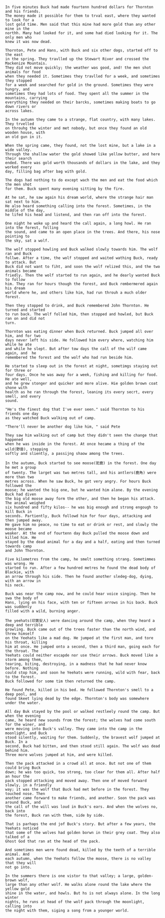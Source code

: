     In five minutes Buck had made fourtenn hundred dollars for Thornton and his friends.
    The money made it possible for them to trval east, where they wanted to look for a 
    lost gold time. Men said that this mine had more gold than any other mine in the 
    northh. Many had looked for it, and some had died looking for it. The only men who 
    knew it was now dead.

    Thornton, Pete and Hans, with Buck and six other dogs, started off to the east 
    in the spring. They travlled up the Stewart River and crossed the Mackenize Mountais.
    They did not move quickly; the weather was good, and! the men shot animals for food 
    when they needed it. Sometimes they travlled for a week, and sometimes they stopped 
    for a week and searched for gold in the ground. Sometimes they were hungry, and 
    sometimes they had lots of food. They spent all the summer in the mountains, carrying 
    everything they needed on their barcks, sometimes making boats to go down rivers or 
    across lakes.

    In the autumn they came to a strange, flat country, with many lakes. They trvelled 
    on throuhg the winter and met nobody, but once they found an old wooden house, with 
    an old gun in it.

    When the spring came, they found, not the lost mine, but a lake in a wide valley. 
    Through the shallow water the gold showed like yellow butter, and here their search 
    ended. There was gold worth thousands of dollars in the lake, and they worked every
    day, filling bag after bag with gold.

    The dogs had nothing to do except wach the men and eat the food which the men shot 
    for them. Buck spent many evening sitting by the fire.

    At he sat, he saw again his dream world, where the strange hair man sat next to him. 
    He also heard something calling into the forest. Sometimes, in the middle of the day,
    he lifed his head and listend, and then ran off into the forest.

    One night he woke up and heard the call again, a long howl. He ran into the forest, folling 
    the sound, and came to an open place in the trees. And there, his nose pointing to 
    the sky, sat a wolf.

    The wolf stopped howling and Buck walked slowly towards him. The wolf ran and Buck 
    follwe. After a time, the wolf stopped and waited wathing Buck, ready to attack. But 
    Buck did not want to fiht, and soon the wolf relized this, and the two animals became 
    friedly. Then the wolf started to run again, and he dearly wanted Buck to follow 
    him. They ran for hours though the forest, and Buck rembermered again his dream 
    world where he, and others like him, had run throuh a much older forest.

    Then they stopped to drink, and Buck remembered John Thornton. He turned and started 
    to run back. The wolf folled him, then stopped and howled, but Buck ran on and did not 
    turn.

    Thornton was eating dinner when Buck returned. Buck jumped all over him, and for two 
    days never left his side. He followed him every where, watching him while he ate 
    and while he slept. But after tow days the call of the wilf came again, and  he 
    remembered the forest and the wolf who had run beside him.

    He started to sleep out in the forest at night, sometimgs staying out for three or 
    four days. Once he was away for a week, fishing and killing for food. He ate well, 
    and he grew stonger and quicker and more alive. Hie golden brown coat shone with 
    health as he ran through the forest, leaning its every secrt, every smell, and every 
    sound.

    "He's the finest dog that I've ever seen." said Thornton to his friends one day 
    as they watched Buck walking out of camp.

    "There'll never be another dog like him, " said Pete 

    They saw him walking out of camp but they didn't seen the change that happened 
    when he was inside in the forest. At once hecame a thing of the wild(野兽), stepping 
    softly and sliently, a passijng shaow among the trees.

    In the autumn, Buck started to see moose(驼鹿) in the forest. One day he met a group 
    of twenty. The larget was two metres tall, and his antlers(鹿角) were more than two 
    metres across. When he saw Buck, he got very angry. For hours Buck followed the 
    moose; he wanted the big one, but he wanted him alone. By the evening Buck had diven 
    the big old moose away form the other, and then he began his attack. The animal weighed 
    six hundred and fifty kilos-- he was big enough and strong engough to kill Buck in 
    seconds. Partiently, Buck followd him for four days, attacking and then jumped away.
    He gave him no peace, no time to eat or drink or rest, and slowly the moose became 
    weaker. At the end of fourtenn day Buck pulled the moose down and killed him. He 
    stayed by the dead animal for a day and a half, eating and then turned towards camp 
    and John Thornton.

    Five kilometres from the camp, he smelt something strang. Sometimmes was wrong. He 
    started to run. After a few hundred metres he found the dead body of Blackie, with 
    an arrow through his side. Then he found another sledeg-dog, dying, with an arrow in 
    his neck.

    Buck was near the camp now, and he could hear voice singing. Then he swa the body of 
    Hans, lying on his face, with ten or fifteen arrows in his back. Buck was suddenly
    filled with a wild, burning anger.

    The yeehats(印第安人) were dancing around the camp, when they heard a deep and terrible 
    growling. Buck came out of the trees faster than the north wind, and threw himself 
    on the Yeehats like a mad dog. He jumped at the first man, and tore his throat, killing 
    him at once. He jumped onto a second, then a third man, going each for the throat. The 
    Yeehats could neither escapde nor use their arrows. Buck moved like a storm among them,
    tearing, biting, destroying, in a madness that he had never know before. Nothing 
    could stop him, and soon he Yeehats were running, wild with fear, back to the forest.
    Buck followed for some tim then returned the camp.

    He found Pete, killed in his bed. He followed Thornton's smell to a deep pool, and 
    found Skeet lying dead by the edge. Thornton's body was somewhere under the water.

    All day Buk stayed by the pool or walked restleely round the camp. But when the evening 
    came, he heard new sounds from the forest; the wolves had come south for the winer, and 
    were moving into Buck's valley. They came into the camp in the moonlight, and Buck 
    stood silently, waiting for them. Suddenly, the bravest wolf jumped at Buck. In a
    second, Buck had bitten, and then stood still again. The wolf was dead behind him.
    Three more wolves jumped at him, and were killed.

    Then the pack attacked in a crowd all at once. But not one of them could bring Buck 
    down; he was too quick, too strong, too clear for them all. After half an hour the 
    pack stopped attacking and moved away. Then one of moved forward slowly, in a friendly 
    way; it was the wolf that Buck had met before in the forest. They touched nose. Then 
    another came forward to make friends, and another. Soon the pack was around Buck, and 
    the call of the will was loud in Buck's ears. And when the wolves no,  back into 
    the forest, Buck ran with them, side by side.

    That is parhaps the end jof Buck's story. But after a few years, the Yeehats noticed 
    that some of the wolves had golden borwn in their grey coat. They also talked of a 
    Ghost God that ran at the head of the pack.

    And sometimes men were found dead, killed by the teeth of a terrible animal. And 
    each autumn, when the Yeehats follow the moose, there is no valley that they will 
    not go into.

    In the summers there is one vistor to that valley; a large, golden-brown wolf, 
    large than any other wolf. He walks alone round the lake where the yellow gold 
    shine in the water, and howls. But hs is not always alone. In the long winter 
    nights, he runs at head of the wolf pack through the moonlight, calling into 
    the night with them, siging a song from a younger world.

    


